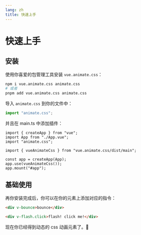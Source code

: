 ```yaml
---
lang: zh
title: 快速上手
---
```


# 快速上手

## 安装

使用你喜爱的包管理工具安装 `vue.animate.css`：

```sh
npm i vue.animate.css animate.css
# 或者
pnpm add vue.animate.css animate.css
```

导入 `animate.css` 到你的文件中：

```ts
import "animate.css";
```

并且在 main.ts 中添加插件：

```ts{5,8}
import { createApp } from "vue";
import App from "./App.vue";
import "animate.css";

import { vueAnimateCss } from "vue.animate.css/dist/main";

const app = createApp(App);
app.use(vueAnimateCss());
app.mount("#app");
```

## 基础使用

再你安装完成后，你可以在你的元素上添加对应的指令：

```html
<div v-bounce>bounce</div>

<div v-flash.click>flash! click me!</div>
```

现在你已经得到动态的 css 动画元素了。:tada:
